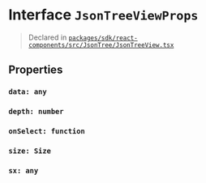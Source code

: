 # Interface `JsonTreeViewProps`
> Declared in [`packages/sdk/react-components/src/JsonTree/JsonTreeView.tsx`]()


## Properties
### `data: any`
### `depth: number`
### `onSelect: function`
### `size: Size`
### `sx: any`